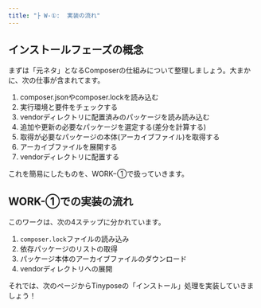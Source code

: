 ```yaml
---
title: "├ W-①:  実装の流れ"
---
```


## インストールフェーズの概念

まずは「元ネタ」となるComposerの仕組みについて整理しましょう。大まかに、次の仕事が含まれてます。

1. composer.jsonやcomposer.lockを読み込む
2. 実行環境と要件をチェックする
3. vendorディレクトリに配置済みのパッケージを読み読み込む
4. 追加や更新の必要なパッケージを選定する(差分を計算する)
5. 取得が必要なパッケージの本体(アーカイブファイル)を取得する
6. アーカイブファイルを展開する
7. vendorディレクトリに配置する

これを簡易にしたものを、WORK−①で扱っていきます。

## WORK-①での実装の流れ

このワークは、次の4ステップに分かれています。

1. `composer.lock`ファイルの読み込み
2. 依存パッケージのリストの取得
3. パッケージ本体のアーカイブファイルのダウンロード
4. vendorディレクトリへの展開



それでは、次のページからTinyposeの「インストール」処理を実装していきましょう！
